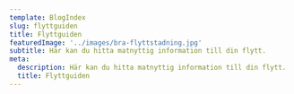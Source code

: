 ```yaml
---
template: BlogIndex
slug: flyttguiden
title: Flyttguiden
featuredImage: '../images/bra-flyttstadning.jpg'
subtitle: Här kan du hitta matnyttig information till din flytt.
meta:
  description: Här kan du hitta matnyttig information till din flytt.
  title: Flyttguiden
---
```


